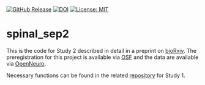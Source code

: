 [![GitHub Release](https://img.shields.io/github/v/release/eippertlab/spinal_sep2)](https://github.com/eippertlab/spinal_sep2/releases/tag/v1.0)
[![DOI](https://zenodo.org/badge/574961622.svg)](https://zenodo.org/doi/10.5281/zenodo.12658895)
[![License: MIT](https://img.shields.io/badge/License-MIT-yellow.svg)](https://opensource.org/licenses/MIT)

# spinal_sep2
This is the code for Study 2 described in detail in a preprint on [bioRxiv](https://doi.org/10.1101/2022.12.05.519148). The preregistration for this project is available via [OSF](https://osf.io/mjdha) and the data are available via [OpenNeuro](https://openneuro.org/datasets/ds004389).

Necessary functions can be found in the related [repository](https://github.com/eippertlab/spinal_sep1) for Study 1.
